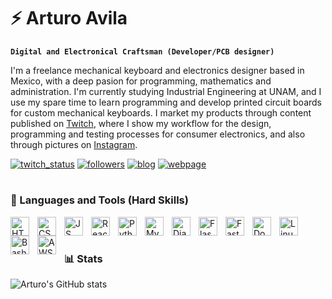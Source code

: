 # ⚡ Arturo Avila

**`Digital and Electronical Craftsman (Developer/PCB designer)`**

I'm a freelance mechanical keyboard and electronics designer based in Mexico, with a deep pasion for programming, mathematics and administration. I'm currently studying Industrial Engineering at UNAM, and I use my spare time to learn programming and develop printed circuit boards for custom mechanical keyboards. I market my products through content published on [Twitch](https://www.twitch.tv/adpenrose), where I show my workflow for the design, programming and testing processes for consumer electronics, and also through pictures on [Instagram](https://www.instagram.com/adepenrose/).

   <p align="left">
      <a href="https://www.twitch.tv/adpenrose">
         <img alt="twitch_status" title="Follow me on Twitch" src="https://custom-icon-badges.demolab.com/twitch/status/adpenrose?color=%23815fc0&label=Twitch Status&logo=twitch&logoColor=white&style=for-the-badge&labelColor=6441A5"/></a> 
      <a href="https://github.com/ADPenrose?tab=followers">
         <img alt="followers" title="Follow me on Github" src="https://custom-icon-badges.demolab.com/github/followers/adpenrose?color=236ad3&labelColor=1155ba&style=for-the-badge&logo=person-add&label=Follow&logoColor=white"/></a>
      <a href="https://medium.com/@adpenrose">
         <img alt="blog" title="Follow my electronics hardware design-focused blog" src="https://img.shields.io/badge/Medium-12100E?style=for-the-badge&logo=medium&logoColor=white&label=My Blog"/></a>
      <a href="https://portfolio-apaydev.netlify.app">
         <img alt="webpage" title="Check out my portfolio" src="https://custom-icon-badges.demolab.com/badge/webpage-My_Portfolio-green?color=%23CC9900&style=for-the-badge&logo=globe&logoColor=white&labelColor=B38600"/></a> 
   </p>
   
#

### 🧰 Languages and Tools (Hard Skills)

<img align="left" alt="HTML" width="30px" style="padding-right:10px;" src="https://cdn.jsdelivr.net/gh/devicons/devicon/icons/html5/html5-plain.svg" />
<img align="left" alt="CSS" width="30px" style="padding-right:10px;" src="https://cdn.jsdelivr.net/gh/devicons/devicon/icons/css3/css3-plain.svg" />
<img align="left" alt="JS" width="30px" style="padding-right:10px;" src="https://cdn.jsdelivr.net/gh/devicons/devicon/icons/javascript/javascript-original.svg" />
<img align="left" alt="React" width="30px" style="padding-right:10px;" src="https://cdn.jsdelivr.net/gh/devicons/devicon@latest/icons/react/react-original.svg" />
<img align="left" alt="Python" width="30px" style="padding-right:10px;" src="https://cdn.jsdelivr.net/gh/devicons/devicon/icons/python/python-plain.svg" />
<img align="left" alt="MySQL" width="30px" style="padding-right:10px;" src="https://cdn.jsdelivr.net/gh/devicons/devicon/icons/mysql/mysql-original-wordmark.svg" />
<img  align="left" alt="Django" width="30px" style="padding-right:10px;" src="https://cdn.jsdelivr.net/gh/devicons/devicon@latest/icons/django/django-plain.svg" />    
<img align="left" alt="Flask" width="30px" style="padding-right:10px;" src="https://cdn.jsdelivr.net/gh/devicons/devicon@latest/icons/alpinejs/alpinejs-original.svg" />
<img align="left" alt="FastAPI" width="30px" style="padding-right:10px;" src="https://cdn.jsdelivr.net/gh/devicons/devicon/icons/fastapi/fastapi-original.svg" />
<img align="left" alt="Docker" width="30px" style="padding-right:10px;" src="https://cdn.jsdelivr.net/gh/devicons/devicon/icons/docker/docker-original.svg" />
<img align="left" alt="Linux" width="30px" style="padding-right:10px;" src="https://cdn.jsdelivr.net/gh/devicons/devicon/icons/linux/linux-original.svg" />
<img align="left" alt="Bash" width="30px" style="padding-right:10px;" src="https://cdn.jsdelivr.net/gh/devicons/devicon@latest/icons/bash/bash-plain.svg" />
<img align="left" alt="AWS" width="30px" style="padding-right:10px;" src="https://cdn.jsdelivr.net/gh/devicons/devicon@latest/icons/amazonwebservices/amazonwebservices-plain-wordmark.svg" />
<br />

#

### 📊 Stats

![Arturo's GitHub stats](https://github-readme-stats.vercel.app/api?username=adpenrose&show_icons=true&theme=omni&count_private=true)
